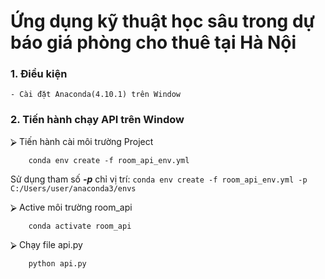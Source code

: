 # Ứng dụng kỹ thuật học sâu trong dự báo giá phòng cho thuê tại Hà Nội
### 1. Điều kiện 
	- Cài đặt Anaconda(4.10.1) trên Window
	
### 2. Tiến hành chạy API trên Window

⮚ Tiến hành cài môi trường Project
```console
	conda env create -f room_api_env.yml
```
Sử dụng tham số <b>_-p_</b> chỉ vị trí: ``` conda env create -f room_api_env.yml -p C:/Users/user/anaconda3/envs ```

⮚ Active môi trường room_api 
```console
	conda activate room_api
```
⮚ Chạy file api.py 
```console
	python api.py
```